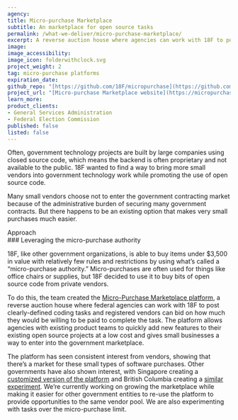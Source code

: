 ```yaml
---
agency:
title: Micro-purchase Marketplace
subtitle: An marketplace for open source tasks
permalink: /what-we-deliver/micro-purchase-marketplace/
excerpt: A reverse auction house where agencies can work with 18F to post coding tasks and vendors can bid on how much they would be willing to be paid to complete the task.
image:
image_accessibility:
image_icon: folderwithclock.svg
project_weight: 2
tag: micro-purchase platforms
expiration_date:
github_repo: "[https://github.com/18F/micropurchase](https://github.com/18F/micropurchase)"
project_url: "[Micro-purchase Marketplace website](https://micropurchase.18f.gov/)"
learn_more:
product_clients:
- General Services Administration
- Federal Election Commission
published: false
listed: false
---
```


Often, government technology projects are built by large companies using
closed source code, which means the backend is often proprietary and not
available to the public. 18F wanted to find a way to bring more small
vendors into government technology work while promoting the use of open
source code.

Many small vendors choose not to enter the government contracting market
because of the administrative burden of securing many government
contracts. But there happens to be an existing option that makes very
small purchases much easier.

<div class="case-study-preheader margin-top-6">Approach</div>
### Leveraging the micro-purchase authority

18F, like other government organizations, is able to buy items under
$3,500 in value with relatively few rules and restrictions by using
what’s called a “micro-purchase authority.” Micro-purchases are often
used for things like office chairs or supplies, but 18F decided to use
it to buy bits of open source code from private vendors.

To do this, the team created the [Micro-Purchase Marketplace
platform](https://micropurchase.18f.gov/), a reverse auction house
where federal agencies can work with 18F to post clearly-defined coding
tasks and registered vendors can bid on how much they would be willing
to be paid to complete the task. The platform allows agencies with
existing product teams to quickly add new features to their existing
open source projects at a low cost and gives small businesses a way to
enter into the government marketplace.

The platform has seen consistent interest from vendors, showing that
there’s a market for these small types of software purchases. Other
governments have also shown interest, with Singapore creating a
[customized version of the
platform](https://buy.gds-gov.tech/auctions) and British Columbia
creating a [similar
experiment](http://engage.gov.bc.ca/data/2016/01/18/pay-for-pull/).
We’re currently working on growing the marketplace while making it
easier for other government entities to re-use the platform to provide
opportunities to the same vendor pool. We are also experimenting with
tasks over the micro-purchase limit.
